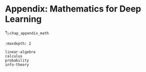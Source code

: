 # Appendix: Mathematics for Deep Learning
:label:`chap_appendix_math`

```toc
:maxdepth: 2

linear-algebra
calculus
probability
info-theory
```
